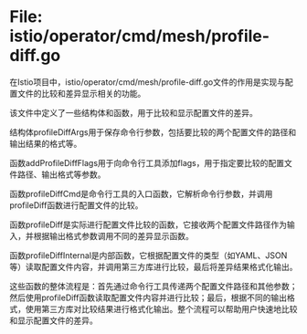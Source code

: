 # File: istio/operator/cmd/mesh/profile-diff.go

在Istio项目中，istio/operator/cmd/mesh/profile-diff.go文件的作用是实现与配置文件的比较和差异显示相关的功能。

该文件中定义了一些结构体和函数，用于比较和显示配置文件的差异。

结构体profileDiffArgs用于保存命令行参数，包括要比较的两个配置文件的路径和输出结果的格式等。

函数addProfileDiffFlags用于向命令行工具添加flags，用于指定要比较的配置文件路径、输出格式等参数。

函数profileDiffCmd是命令行工具的入口函数，它解析命令行参数，并调用profileDiff函数进行配置文件的比较。

函数profileDiff是实际进行配置文件比较的函数，它接收两个配置文件路径作为输入，并根据输出格式参数调用不同的差异显示函数。

函数profileDiffInternal是内部函数，它根据配置文件的类型（如YAML、JSON等）读取配置文件内容，并调用第三方库进行比较，最后将差异结果格式化输出。

这些函数的整体流程是：首先通过命令行工具传递两个配置文件路径和其他参数；然后使用profileDiff函数读取配置文件内容并进行比较；最后，根据不同的输出格式，使用第三方库对比较结果进行格式化输出。整个流程可以帮助用户快速地比较和显示配置文件的差异。

